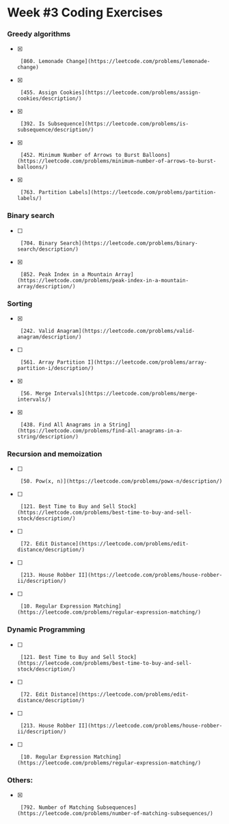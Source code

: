 # Week #3 Coding Exercises

### Greedy algorithms
- [x]      [860. Lemonade Change](https://leetcode.com/problems/lemonade-change)
- [x]      [455. Assign Cookies](https://leetcode.com/problems/assign-cookies/description/)
- [x]      [392. Is Subsequence](https://leetcode.com/problems/is-subsequence/description/)
- [x]      [452. Minimum Number of Arrows to Burst Balloons](https://leetcode.com/problems/minimum-number-of-arrows-to-burst-balloons/)
- [x]      [763. Partition Labels](https://leetcode.com/problems/partition-labels/)


### Binary search
- [ ]      [704. Binary Search](https://leetcode.com/problems/binary-search/description/)      
- [x]      [852. Peak Index in a Mountain Array](https://leetcode.com/problems/peak-index-in-a-mountain-array/description/)      


### Sorting
- [x]      [242. Valid Anagram](https://leetcode.com/problems/valid-anagram/description/)
- [ ]      [561. Array Partition I](https://leetcode.com/problems/array-partition-i/description/)
- [x]      [56. Merge Intervals](https://leetcode.com/problems/merge-intervals/)
- [x]      [438. Find All Anagrams in a String](https://leetcode.com/problems/find-all-anagrams-in-a-string/description/)


### Recursion and memoization
- [ ]      [50. Pow(x, n)](https://leetcode.com/problems/powx-n/description/)
- [ ]      [121. Best Time to Buy and Sell Stock](https://leetcode.com/problems/best-time-to-buy-and-sell-stock/description/)
- [ ]      [72. Edit Distance](https://leetcode.com/problems/edit-distance/description/)
- [ ]      [213. House Robber II](https://leetcode.com/problems/house-robber-ii/description/)
- [ ]      [10. Regular Expression Matching](https://leetcode.com/problems/regular-expression-matching/)


### Dynamic Programming
- [ ]      [121. Best Time to Buy and Sell Stock](https://leetcode.com/problems/best-time-to-buy-and-sell-stock/description/)
- [ ]      [72. Edit Distance](https://leetcode.com/problems/edit-distance/description/)
- [ ]      [213. House Robber II](https://leetcode.com/problems/house-robber-ii/description/)
- [ ]      [10. Regular Expression Matching](https://leetcode.com/problems/regular-expression-matching/)


### Others:
- [x]      [792. Number of Matching Subsequences](https://leetcode.com/problems/number-of-matching-subsequences/)